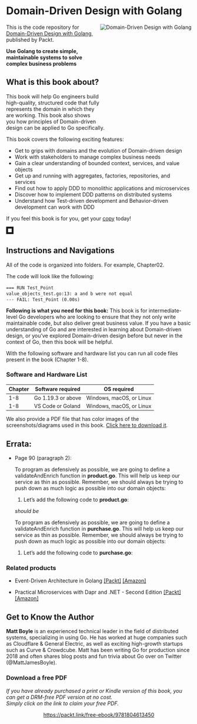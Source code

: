 # Domain-Driven Design with Golang

<a href="https://www.packtpub.com/product/domain-driven-design-with-golang/9781804613450?utm_source=github&utm_medium=repository&utm_campaign=9781804613450"><img src="https://static.packt-cdn.com/products/9781804613450/cover/smaller" alt="Domain-Driven Design with Golang" height="256px" align="right"></a>

This is the code repository for [Domain-Driven Design with Golang](https://www.packtpub.com/product/domain-driven-design-with-golang/9781804613450?utm_source=github&utm_medium=repository&utm_campaign=9781804613450), published by Packt.

**Use Golang to create simple, maintainable systems to solve complex business problems**

## What is this book about?
This book will help Go engineers build high-quality, structured code that fully represents the domain in which they are working. This book also shows you how principles of Domain-driven design can be applied to Go specifically.

This book covers the following exciting features:
* Get to grips with domains and the evolution of Domain-driven design
* Work with stakeholders to manage complex business needs
* Gain a clear understanding of bounded context, services, and value objects
* Get up and running with aggregates, factories, repositories, and services
* Find out how to apply DDD to monolithic applications and microservices
* Discover how to implement DDD patterns on distributed systems
* Understand how Test-driven development and Behavior-driven development can work with DDD

If you feel this book is for you, get your [copy](https://www.amazon.com/dp/1804613452) today!

<a href="https://www.packtpub.com/?utm_source=github&utm_medium=banner&utm_campaign=GitHubBanner"><img src="https://raw.githubusercontent.com/PacktPublishing/GitHub/master/GitHub.png" 
alt="https://www.packtpub.com/" border="5" /></a>
## Instructions and Navigations
All of the code is organized into folders. For example, Chapter02.

The code will look like the following:
```
=== RUN Test_Point
value_objects_test.go:13: a and b were not equal
--- FAIL: Test_Point (0.00s)
```

**Following is what you need for this book:**
This book is for intermediate-level Go developers who are looking to ensure that they not only write maintainable code, but also deliver great business value. If you have a basic understanding of Go and are interested in learning about Domain-driven design, or you’ve explored Domain-driven design before but never in the context of Go, then this book will be helpful.

With the following software and hardware list you can run all code files present in the book (Chapter 1-8).
### Software and Hardware List
| Chapter | Software required | OS required |
| -------- | ------------------------------------ | ----------------------------------- |
| 1-8 | Go 1.19.3 or above | Windows, macOS, or Linux |
| 1-8 | VS Code or Goland | Windows, macOS, or Linux |

We also provide a PDF file that has color images of the screenshots/diagrams used in this book. [Click here to download it](https://packt.link/lXo4T).

## Errata:

* Page 90 (paragraph 2):

  To program as defensively as possible, we are going to define a validateAndEnrich function in **product.go**. This will help us keep our service as thin as possible. Remember, we should always be trying to push down as much logic as possible into our domain objects:
  1. Let’s add the following code to **product.go**:

  _should be_

  To program as defensively as possible, we are going to define a validateAndEnrich function in **purchase.go**. This will help us keep our service as thin as possible. Remember, we should always be trying to push down as much logic as possible into our domain objects:
  1. Let’s add the following code to **purchase.go**:

### Related products
*  Event-Driven Architecture in Golang
 [[Packt]](https://www.packtpub.com/product/event-driven-architecture-in-golang/9781803238012?utm_source=github&utm_medium=repository&utm_campaign=9781803238012) [[Amazon]](https://www.amazon.com/dp/1803238011)

* Practical Microservices with Dapr and .NET - Second Edition [[Packt]](https://www.packtpub.com/product/practical-microservices-with-dapr-and-net-second-edition/9781803248127?utm_source=github&utm_medium=repository&utm_campaign=9781803248127) [[Amazon]](https://www.amazon.com/dp/1803248122)

## Get to Know the Author
**Matt Boyle**
is an experienced technical leader in the field of distributed systems, specializing in using Go. He has worked at huge companies such as Cloudflare & General Electric, as well as exciting high-growth startups such as Curve & Crowdcube. Matt has been writing Go for production since 2018 and often shares blog posts and fun trivia about Go over on Twitter (@MattJamesBoyle).

### Download a free PDF

 <i>If you have already purchased a print or Kindle version of this book, you can get a DRM-free PDF version at no cost.<br>Simply click on the link to claim your free PDF.</i>
<p align="center"> <a href="https://packt.link/free-ebook/9781804613450">https://packt.link/free-ebook/9781804613450 </a> </p>
